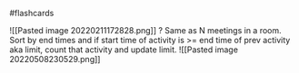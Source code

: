 #flashcards 

![[Pasted image 20220211172828.png]]
?
Same as N meetings in a room. Sort by end times and if start time of activity is >= end time of prev activity aka limit, count that activity and update limit.
![[Pasted image 20220508230529.png]]